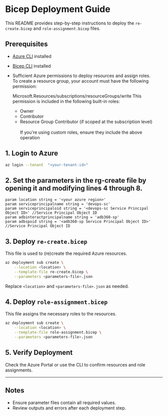 # Bicep Deployment Guide

This README provides step-by-step instructions to deploy the `re-create.bicep` and `role-assignment.bicep` files.

## Prerequisites

- [Azure CLI](https://docs.microsoft.com/en-us/cli/azure/install-azure-cli) installed
- [Bicep CLI](https://docs.microsoft.com/en-us/azure/azure-resource-manager/bicep/install) installed
- Sufficient Azure permissions to deploy resources and assign roles. <BR>
    To create a resource group, your account must have the following permission:

    Microsoft.Resources/subscriptions/resourceGroups/write
    This permission is included in the following built-in roles:
    - Owner
    - Contributor
    - Resource Group Contributor (if scoped at the subscription level)<br>&nbsp;<br>
    If you're using custom roles, ensure they include the above operation

## 1. Login to Azure

```sh
az login --tenant  "<your-tenant-id>"
```

## 2. Set the parameters in the rg-create file by opening it and modifying lines 4 through 8.

```bicep
param location string = '<your azure region>'
param serviceprincipalname string = 'devops-sc'
param serviceprincipaloid string = '<devops-sc Service Principal Object ID>' //Service Principal Object ID
param adbinteractprincipalname string = 'adb360-sp'
param adbspoid string = '<adb360-sp Service Principal Object ID>'  //Service Principal Object ID
```

## 3. Deploy `re-create.bicep`

This file is used to (re)create the required Azure resources.

```sh
az deployment sub create \
    --location <location> \
    --template-file re-create.bicep \
    --parameters <parameters-file>.json
```

Replace `<location>` and `<parameters-file>.json` as needed.

## 4. Deploy `role-assignment.bicep`

This file assigns the necessary roles to the resources.

```sh
az deployment sub create \
    --location <location> \
    --template-file role-assignment.bicep \
    --parameters <parameters-file>.json
```

## 5. Verify Deployment

Check the Azure Portal or use the CLI to confirm resources and role assignments.

---

## Notes

- Ensure parameter files contain all required values.
- Review outputs and errors after each deployment step.
